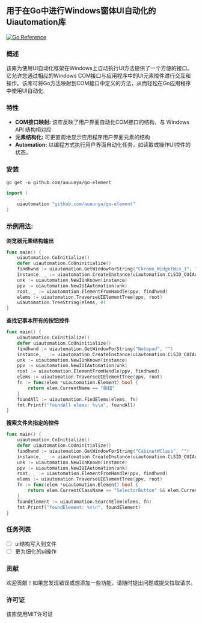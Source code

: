 ## 用于在Go中进行Windows窗体UI自动化的Uiautomation库
[![Go Reference](https://pkg.go.dev/badge/github.com/auuunya/go-element.svg)](https://pkg.go.dev/github.com/auuunya/go-element)

### 概述
该库为使用UI自动化框架在Windows上自动执行UI方法提供了一个方便的接口。它允许您通过相应的Windows COM接口与应用程序中的UI元素控件进行交互和操作。该库可将Go方法映射到COM接口中定义的方法，从而轻松在Go应用程序中使用UI自动化.

### 特性
- **COM接口映射:** 该库反映了用户界面自动化COM接口的结构，与 Windows API 结构相对应
- **元素结构化:** 可更直观地显示应用程序用户界面元素的结构
- **Automation:** 以编程方式执行用户界面自动化任务，如读取或操作UI控件的状态。

### 安装
```shell
go get -u github.com/auuunya/go-element
```
```go
import (
    ...
    uiautomation "github.com/auuunya/go-element"
)
```

### 示例用法:
**浏览器元素结构输出**
```go
func main() {
	uiautomation.CoInitialize()
	defer uiautomation.CoUninitialize()
	findhwnd := uiautomation.GetWindowForString("Chrome_WidgetWin_1", "")
	instance, _ := uiautomation.CreateInstance(uiautomation.CLSID_CUIAutomation, uiautomation.IID_IUIAutomation, uiautomation.CLSCTX_INPROC_SERVER|uiautomation.CLSCTX_LOCAL_SERVER|uiautomation.CLSCTX_REMOTE_SERVER)
	unk := uiautomation.NewIUnKnown(instance)
	ppv := uiautomation.NewIUIAutomation(unk)
	root, _ := uiautomation.ElementFromHandle(ppv, findhwnd)
	elems := uiautomation.TraverseUIElementTree(ppv, root)
	uiautomation.TreeString(elems, 0)
}
```

**查找记事本所有的按钮控件**
```go
func main() {
	uiautomation.CoInitialize()
	defer uiautomation.CoUninitialize()
	findhwnd := uiautomation.GetWindowForString("Notepad", "")
	instance, _ := uiautomation.CreateInstance(uiautomation.CLSID_CUIAutomation, uiautomation.IID_IUIAutomation, uiautomation.CLSCTX_INPROC_SERVER|uiautomation.CLSCTX_LOCAL_SERVER|uiautomation.CLSCTX_REMOTE_SERVER)
	unk := uiautomation.NewIUnKnown(instance)
	ppv := uiautomation.NewIUIAutomation(unk)
	root := uiautomation.ElementFromHandle(ppv, findhwnd)
	elems := uiautomation.TraverseUIElementTree(ppv, root)
	fn := func(elem *uiautomation.Element) bool {
		return elem.CurrentName == "按钮"
	}
	foundAll := uiautomation.FindElems(elems, fn)
	fmt.Printf("foundAll elems: %v\n", foundAll)
}
```
**搜索文件夹指定的控件**
```go
func main() {
	uiautomation.CoInitialize()
	defer uiautomation.CoUninitialize()
	findhwnd := uiautomation.GetWindowForString("CabinetWClass", "")
	instance, _ := uiautomation.CreateInstance(uiautomation.CLSID_CUIAutomation, uiautomation.IID_IUIAutomation, uiautomation.CLSCTX_INPROC_SERVER|uiautomation.CLSCTX_LOCAL_SERVER|uiautomation.CLSCTX_REMOTE_SERVER)
	unk := uiautomation.NewIUnKnown(instance)
	ppv := uiautomation.NewIUIAutomation(unk)
	root, _ := uiautomation.ElementFromHandle(ppv, findhwnd)
	elems := uiautomation.TraverseUIElementTree(ppv, root)
	fn := func(elem *uiautomation.Element) bool {
		return elem.CurrentClassName == "SelectorButton" && elem.CurrentName == "详细信息"
	}
	foundElement := uiautomation.SearchElem(elems, fn)
	fmt.Printf("foundElement: %v\n", foundElement)
}
```

### 任务列表
- [ ] ui结构写入到文件
- [ ] 更为细化的ui操作

### 贡献
欢迎贡献！如果您发现错误或想添加一些功能，请随时提出问题或提交拉取请求。

### 许可证
该库使用MIT许可证